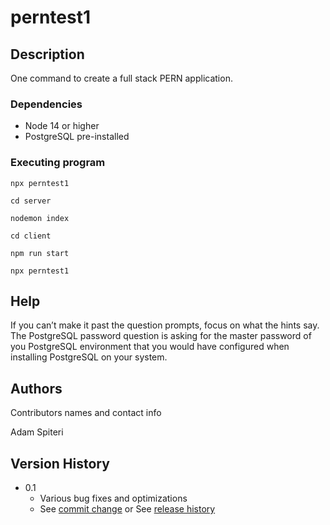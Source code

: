 # perntest1



## Description

One command to create a full stack PERN application.  

### Dependencies
* Node 14 or higher
* PostgreSQL pre-installed




### Executing program
```
npx perntest1

cd server

nodemon index

cd client 

npm run start

npx perntest1
```

## Help

If you can’t make it past the question prompts, focus on what the hints say.  The PostgreSQL password question is asking for the master password of you PostgreSQL environment that you would have configured when installing PostgreSQL on your system.


## Authors

Contributors names and contact info

Adam Spiteri

## Version History

* 0.1
    * Various bug fixes and optimizations
    * See [commit change]() or See [release history]()

